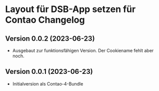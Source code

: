 # Layout für DSB-App setzen für Contao Changelog

## Version 0.0.2 (2023-06-23)

* Ausgebaut zur funktionsfähigen Version. Der Cookiename fehlt aber noch.

## Version 0.0.1 (2023-06-23)

* Initialversion als Contao-4-Bundle
